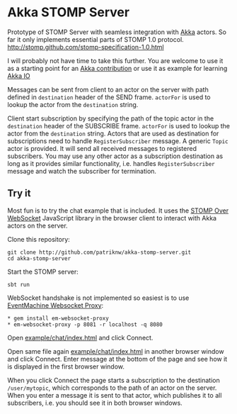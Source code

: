 # Akka STOMP Server

Prototype of STOMP Server with seamless integration with 
[Akka](http://akka.io/) actors.
So far it only implements essential parts of STOMP 1.0 protocol.
http://stomp.github.com/stomp-specification-1.0.html

I will probably not have time to take this further. You are welcome
to use it as a starting point for an 
[Akka contribution](http://doc.akka.io/docs/akka/snapshot/contrib/index.html)
or use it as example for learning [Akka IO](http://doc.akka.io/docs/akka/snapshot/scala/io.html)

Messages can be sent from client to an actor on the server with path defined
in `destination` header of the SEND frame. `actorFor` is used to lookup the
actor from the `destination` string.

Client start subscription by specifying the path of the topic actor in 
the `destination` header of the SUBSCRIBE frame.
`actorFor` is used to lookup the actor from the `destination` string.
Actors that are used as destination for subscriptions need
to handle `RegisterSubscriber` message. A generic `Topic` actor is
provided. It will send all received messages to registered
subscribers. You may use any other actor as a subscription
destination as long as it provides similar functionality, i.e.
handles `RegisterSubscriber` message and watch the subscriber for
termination.

## Try it

Most fun is to try the chat example that is included. It uses 
the [STOMP Over WebSocket](http://www.jmesnil.net/stomp-websocket/doc/)
JavaScript library in the browser client to interact with Akka actors on
the server.

Clone this repository:

    git clone http://github.com/patriknw/akka-stomp-server.git
    cd akka-stomp-server

Start the STOMP server:

    sbt run

WebSocket handshake is not implemented so easiest is to use
[EventMachine Websocket Proxy](https://github.com/mcolyer/em-websocket-proxy):

    * gem install em-websocket-proxy
    * em-websocket-proxy -p 8081 -r localhost -q 8080

Open [example/chat/index.html](http://htmlpreview.github.com/?https://github.com/patriknw/akka-stomp-server/blob/master/example/chat/index.html)
and click Connect.

Open same file again [example/chat/index.html](http://htmlpreview.github.com/?https://github.com/patriknw/akka-stomp-server/blob/master/example/chat/index.html)
in another browser window and click Connect. Enter message at the bottom of the
page and see how it is displayed in the first browser window.

When you click Connect the page starts a subscription to the destination `/user/mytopic`, 
which corresponds to the path of an actor on the server. When you enter a message
it is sent to that actor, which publishes it to all subscribers, i.e. you should see it 
in both browser windows.

